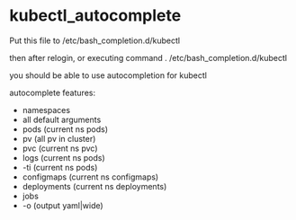 # kubectl_autocomplete

Put this file to /etc/bash_completion.d/kubectl

then after relogin, or executing command . /etc/bash_completion.d/kubectl

you should be able to use autocompletion for kubectl

autocomplete features:
- namespaces
- all default arguments
- pods (current ns pods)
- pv (all pv in cluster)
- pvc (current ns pvc)
- logs (current ns pods)
- -ti (current ns pods)
- configmaps (current ns configmaps)
- deployments (current ns deployments)
- jobs
- -o (output yaml|wide)

